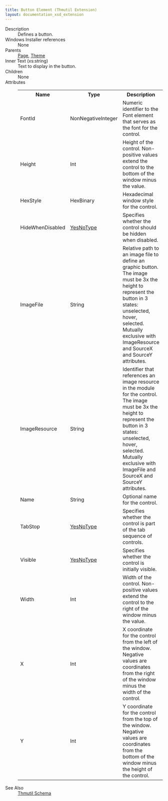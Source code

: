 ```yaml
---
title: Button Element (Thmutil Extension)
layout: documentation_xsd_extension
---
```

<dl>
  <dt>Description</dt>
  <dd>Defines a button.</dd>
  <dt>Windows Installer references</dt>
  <dd>None</dd>
  <dt>Parents</dt>
  <dd>
    <a href="../page" class="extension">Page</a>, <a href="../theme" class="extension">Theme</a></dd>
  <dt>Inner Text (xs:string)</dt>
  <dd>Text to display in the button.</dd>
  <dt>Children</dt>
  <dd>None</dd>
  <dt>Attributes</dt>
  <dd>
    <table cellspacing="0" cellpadding="0" class="schema">
      <tr>
        <th width="15%">Name</th>
        <th width="15%">Type</th>
        <th width="65%">Description</th>
        <th width="15%">Required</th>
      </tr>
      <tr>
        <td>FontId</td>
        <td>NonNegativeInteger</td>
        <td>Numeric identifier to the Font element that serves as the font for the control.</td>
        <td>Yes</td>
      </tr>
      <tr>
        <td>Height</td>
        <td>Int</td>
        <td>Height of the control. Non-positive values extend the control to the bottom of the window minus the value.</td>
        <td>Yes</td>
      </tr>
      <tr>
        <td>HexStyle</td>
        <td>HexBinary</td>
        <td>Hexadecimal window style for the control.</td>
        <td>&nbsp;</td>
      </tr>
      <tr>
        <td>HideWhenDisabled</td>
        <td><a href="../simple_type_yesnotype">YesNoType</a></td>
        <td>Specifies whether the control should be hidden when disabled.</td>
        <td>&nbsp;</td>
      </tr>
      <tr>
        <td>ImageFile</td>
        <td>String</td>
        <td>Relative path to an image file to define an graphic button. The image must be 3x the height to represent the button in 3 states: unselected, hover, selected. Mutually exclusive with ImageResource and SourceX and SourceY attributes.</td>
        <td>&nbsp;</td>
      </tr>
      <tr>
        <td>ImageResource</td>
        <td>String</td>
        <td>Identifier that references an image resource in the module for the control. The image must be 3x the height to represent the button in 3 states: unselected, hover, selected. Mutually exclusive with ImageFile and SourceX and SourceY attributes.</td>
        <td>&nbsp;</td>
      </tr>
      <tr>
        <td>Name</td>
        <td>String</td>
        <td>Optional name for the control.</td>
        <td>&nbsp;</td>
      </tr>
      <tr>
        <td>TabStop</td>
        <td><a href="../simple_type_yesnotype">YesNoType</a></td>
        <td>Specifies whether the control is part of the tab sequence of controls.</td>
        <td>&nbsp;</td>
      </tr>
      <tr>
        <td>Visible</td>
        <td><a href="../simple_type_yesnotype">YesNoType</a></td>
        <td>Specifies whether the control is initially visible.</td>
        <td>&nbsp;</td>
      </tr>
      <tr>
        <td>Width</td>
        <td>Int</td>
        <td>Width of the control. Non-positive values extend the control to the right of the window minus the value.</td>
        <td>Yes</td>
      </tr>
      <tr>
        <td>X</td>
        <td>Int</td>
        <td>X coordinate for the control from the left of the window. Negative values are coordinates from the right of the window minus the width of the control.</td>
        <td>Yes</td>
      </tr>
      <tr>
        <td>Y</td>
        <td>Int</td>
        <td>Y coordinate for the control from the top of the window. Negative values are coordinates from the bottom of the window minus the height of the control.</td>
        <td>Yes</td>
      </tr>
    </table>
  </dd>
  <dt>See Also</dt>
  <dd>
    <a href="../">Thmutil Schema</a>
  </dd>
</dl>
